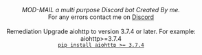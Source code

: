  

<p align="center">
  <i>MOD-MAIL a multi purpose Discord bot Created By me.</i><br>
  For any errors contact me on <a href="https://dsc.gg/ceylon"> Discord </a>
  <br><br>
  Remediation
  Upgrade aiohttp to version 3.7.4 or later. For example:
  aiohttp>=3.7.4 <br>
  <a href="https://pypi.org/project/aiohttp/3.7.4/" rel="nofollow"><code>pip install aiohttp &gt;= 3.7.4</code></a>
</p>


